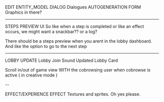EDIT ENTITY_MODEL DIALOG
  Dialogues
  AUTOGENERATION FORM
  Graphics in there?

---

STEPS PREVIEW UI
  So like when a step is completed or like an effect occurs, we might want a snackbar?? or a log?

  There should be a steps preview when you arent in the lobby dashboard. And like the option to go to the next step

---

LOBBY UPDATE
  Lobby Join Sound
  Updated Lobby Card

  Scroll in/out of game view WITH the cobrowsing user when cobrowse is active ( in creative mode )

--

EFFECT/EXPERIENCE EFFECT Textures and sprites. Oh yes please.